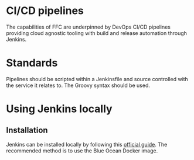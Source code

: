 # CI/CD pipelines
The capabilities of FFC are underpinned by DevOps CI/CD pipelines providing cloud agnostic tooling with build and release automation  through Jenkins.

# Standards
Pipelines should be scripted within a Jenkinsfile and source controlled with the service it relates to.  The Groovy syntax should be used.

# Using Jenkins locally
## Installation
Jenkins can be installed locally by following this [official guide](https://jenkins.io/doc/book/installing/).  The recommended method is to use the Blue Ocean Docker image.
